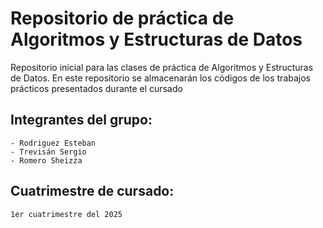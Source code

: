 # Repositorio de práctica de Algoritmos y Estructuras de Datos

Repositorio inicial para las clases de práctica de Algoritmos y Estructuras de Datos. En este repositorio se almacenarán los códigos de los trabajos prácticos presentados durante el cursado

## Integrantes del grupo:
    - Rodriguez Esteban
    - Trevisán Sergio
    - Romero Sheizza 

## Cuatrimestre de cursado:
    1er cuatrimestre del 2025
